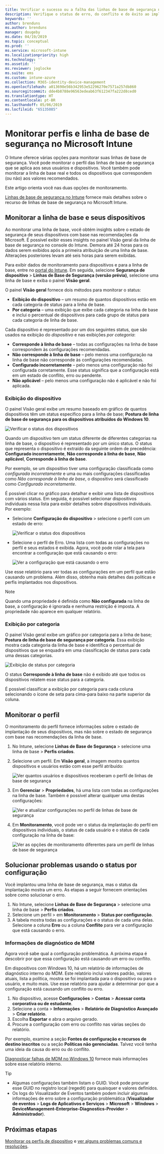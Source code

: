 ```yaml
---
title: Verificar o sucesso ou a falha das linhas de base de segurança no Microsoft Intune – Azure | Microsoft Docs
description: Verifique o status de erro, do conflito e do êxito ao implantar linhas de base de segurança para usuários e dispositivos no MDM do Microsoft Intune. Veja como solucionar problemas usando os logs de cliente e os recursos de relatório no Intune.
keywords: ''
author: brenduns
ms.author: brenduns
manager: dougeby
ms.date: 04/19/2019
ms.topic: conceptual
ms.prod: ''
ms.service: microsoft-intune
ms.localizationpriority: high
ms.technology: ''
ms.assetid: ''
ms.reviewer: joglocke
ms.suite: ems
ms.custom: intune-azure
ms.collection: M365-identity-device-management
ms.openlocfilehash: a013698e56b342953e52296270e7571a257db860
ms.sourcegitcommit: dde4b8788e96563edeab63f612347fa222d8ced0
ms.translationtype: HT
ms.contentlocale: pt-BR
ms.lasthandoff: 05/06/2019
ms.locfileid: "65135085"
---
```

# <a name="monitor-security-baseline-and-profiles-in-microsoft-intune"></a>Monitorar perfis e linha de base de segurança no Microsoft Intune  

O Intune oferece várias opções para monitorar suas linhas de base de segurança. Você pode monitorar o perfil das linhas de base de segurança que se aplica aos seus usuários e dispositivos. Você também pode monitorar a linha de base real e todos os dispositivos que correspondem (ou não) aos valores recomendados.

Este artigo orienta você nas duas opções de monitoramento.

[Linhas de base de segurança no Intune](security-baselines.md) fornece mais detalhes sobre o recurso de linhas de base de segurança no Microsoft Intune.

## <a name="monitor-the-baseline-and-your-devices"></a>Monitorar a linha de base e seus dispositivos  

Ao monitorar uma linha de base, você obtém insights sobre o estado de segurança de seus dispositivos com base nas recomendações da Microsoft. É possível exibir esses insights no painel Visão geral da linha de base de segurança no console do Intune.  Demora até 24 horas para os dados serem exibidos após a primeira atribuição de uma linha de base. Alterações posteriores levam até seis horas para serem exibidas.  

Para exibir dados de monitoramento para dispositivos e para a linha de base, entre no [portal do Intune](https://go.microsoft.com/fwlink/?linkid=2090973). Em seguida, selecione **Segurança de dispositivo** > **Linhas de Base de Segurança (versão prévia)**, selecione uma linha de base e exiba o painel **Visão geral**.

O painel **Visão geral** fornece dois métodos para monitorar o status:
- **Exibição do dispositivo** – um resumo de quantos dispositivos estão em cada categoria de status para a linha de base.  
- **Por categoria** – uma exibição que exibe cada categoria na linha de base e inclui o percentual de dispositivos para cada grupo de status para cada categoria de linha de base. 

Cada dispositivo é representado por um dos seguintes status, que são usados na exibição do *dispositivo* e nas exibições *por categoria*:  
- **Corresponde à linha de base** – todas as configurações na linha de base correspondem às configurações recomendadas.
- **Não corresponde à linha de base** – pelo menos uma configuração na linha de base não corresponde às configurações recomendadas.
- **Configurado incorretamente** – pelo menos uma configuração não foi configurada corretamente. Esse status significa que a configuração está em um estado de conflito, erro ou pendente.
- **Não aplicável** – pelo menos uma configuração não é aplicável e não foi aplicada.


### <a name="device-view"></a>Exibição do dispositivo
O painel Visão geral exibe um resumo baseado em gráfico de quantos dispositivos têm um status específico para a linha de base; **Postura de linha de base de segurança para os dispositivos atribuídos do Windows 10**.  

![Verificar o status dos dispositivos](./media/security-baselines-monitor/overview.png)

Quando um dispositivo tem um status diferente de diferentes categorias na linha de base, o dispositivo é representado por um único status. O status que representa o dispositivo é extraído da seguinte ordem de precedência: **Configurado incorretamente**, **Não corresponde à linha de base**, **Não aplicável**, **Corresponde à linha de base**.  

Por exemplo, se um dispositivo tiver uma configuração classificada como *configurada incorretamente* e uma ou mais configurações classificadas como *Não corresponde à linha de base*, o dispositivo será classificado como *Configurado incorretamente*.  

É possível clicar no gráfico para detalhar e exibir uma lista de dispositivos com vários status. Em seguida, é possível selecionar dispositivos individuais nessa lista para exibir detalhes sobre dispositivos individuais. Por exemplo:
- Selecione **Configuração do dispositivo** > selecione o perfil com um estado de erro:

  ![Verificar o status dos dispositivos](./media/security-baselines-monitor/device-configuration-profile-list.png)

- Selecione o perfil de Erro. Uma lista com todas as configurações no perfil e seus estados é exibida. Agora, você pode rolar a tela para encontrar a configuração que está causando o erro:

  ![Ver a configuração que está causando o erro](./media/security-baselines-monitor/profile-with-error-status.png)

Use esse relatório para ver todas as configurações em um perfil que estão causando um problema. Além disso, obtenha mais detalhes das políticas e perfis implantados nos dispositivos.

> [!NOTE]
> Quando uma propriedade é definida como **Não configurada** na linha de base, a configuração é ignorada e nenhuma restrição é imposta. A propriedade não aparece em qualquer relatório.

### <a name="per-category-view"></a>Exibição por categoria
O painel Visão geral exibe um gráfico por categoria para a linha de base; **Postura de linha de base de segurança por categoria**.  Essa exibição mostra cada categoria da linha de base e identifica o percentual de dispositivos que se enquadra em uma classificação de status para cada uma dessas categorias. 
 
![Exibição de status por categoria](./media/security-baselines-monitor/monitor-baseline-per-category.png)

O status **Corresponde à linha de base** não é exibido até que todos os dispositivos relatem esse status para a categoria.   

É possível classificar a exibição por categoria para cada coluna selecionando o ícone de seta para cima-para baixo na parte superior da coluna.  


## <a name="monitor-the-profile"></a>Monitorar o perfil

O monitoramento do perfil fornece informações sobre o estado de implantação de seus dispositivos, mas não sobre o estado de segurança com base nas recomendações da linha de base.

1. No Intune, selecione **Linhas de Base de Segurança** > selecione uma linha de base > **Perfis criados**.

2. Selecione um perfil. Em **Visão geral**, a imagem mostra quantos dispositivos e usuários estão com esse perfil atribuído:

    ![Ver quantos usuários e dispositivos receberam o perfil de linhas de base de segurança](./media/security-baselines-monitor/existing-profile-overview.png)

3. Em **Gerenciar** > **Propriedades**, há uma lista com todas as configurações na linha de base. Também é possível alterar qualquer uma destas configurações:

    ![Ver e atualizar configurações no perfil de linhas de base de segurança](./media/security-baselines-monitor/manage-settings.png)

4. Em **Monitoramento**, você pode ver o status da implantação do perfil em dispositivos individuais, o status de cada usuário e o status de cada configuração na linha de base:

    ![Ver as opções de monitoramento diferentes para um perfil de linhas de base de segurança](./media/security-baselines-monitor/monitor-status-options.png)

## <a name="troubleshoot-using-per-setting-status"></a>Solucionar problemas usando o status por configuração

Você implantou uma linha de base de segurança, mas o status da implantação mostra um erro. As etapas a seguir fornecem orientações sobre como solucionar o erro.

1. No Intune, selecione **Linhas de Base de Segurança** > selecione uma linha de base > **Perfis criados**.
2. Selecione um perfil > em **Monitoramento** > **Status por configuração**.
3. A tabela mostra todas as configurações e o status de cada uma delas. Selecione a coluna **Erro** ou a coluna **Conflito** para ver a configuração que está causando o erro.

### <a name="mdm-diagnostic-information"></a>Informações de diagnóstico de MDM

Agora você sabe qual a configuração problemática. A próxima etapa é descobrir por que essa configuração está causando um erro ou conflito. 

Em dispositivos com Windows 10, há um relatório de informações de diagnóstico interno do MDM. Este relatório inclui valores padrão, valores atuais, lista a política, mostra se foi implantada para o dispositivo ou para o usuário, e muito mais. Use esse relatório para ajudar a determinar por que a configuração está causando um conflito ou erro.

1. No dispositivo, acesse **Configurações** > **Contas** > **Acessar conta corporativa ou de estudante**.
2. Selecione a conta > **Informações** > **Relatório de Diagnóstico Avançado** > **Criar relatório**.
3. Escolha **Exportar** e abra o arquivo gerado.
4. Procure a configuração com erro ou conflito nas várias seções do relatório.

  Por exemplo, examine a seção **Fontes de configuração e recursos de destino inscritos** ou a seção **Políticas não gerenciadas**. Talvez você tenha uma ideia da causa do erro ou do conflito.

[Diagnosticar falhas de MDM no Windows 10](https://docs.microsoft.com/windows/client-management/mdm/diagnose-mdm-failures-in-windows-10) fornece mais informações sobre esse relatório interno.

> [!TIP]
> - Algumas configurações também listam o GUID. Você pode procurar esse GUID no registro local (regedit) para quaisquer e valores definidos.
> - Os logs do Visualizador de Eventos também podem incluir algumas informações de erro sobre a configuração problemática (**Visualizador de eventos** > **Logs de Aplicativos e Serviços** > **Microsoft** > **Windows** > **DeviceManagement-Enterprise-Diagnostics-Provider** > **Administrador**).

## <a name="next-steps"></a>Próximas etapas

[Monitorar os perfis de dispositivo](device-profile-monitor.md) e [ver alguns problemas comuns e resoluções](device-profile-troubleshoot.md).

